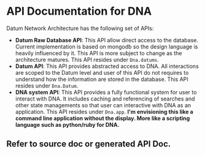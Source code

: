 # API Documentation for DNA
Datum Network Architecture has the following set of APIs:

* **Datum Raw Database API**: This API allow direct access to the database. Current implementation is based on mongodb so the design language is heavily influenced by it. This API is more subject to change as the architecture matures. This API resides under `Dna.datums`.
* **Datum API**: This API provides abstracted access to DNA. All interactions are scoped to the Datum level and user of this API do not requires to understand how the information are stored in the database. This API resides under `Dna.Datum`.
* **DNA system API**: This API provides a fully functional system for user to interact with DNA. It includes caching and referencing of searches and other state managements so that user can interactive with DNA as an application. This API resides under `Dna.app`. **I'm envisioning this like a command line application without the display. More like a scripting language such as python/ruby for DNA.**

## Refer to source doc or generated API Doc.
